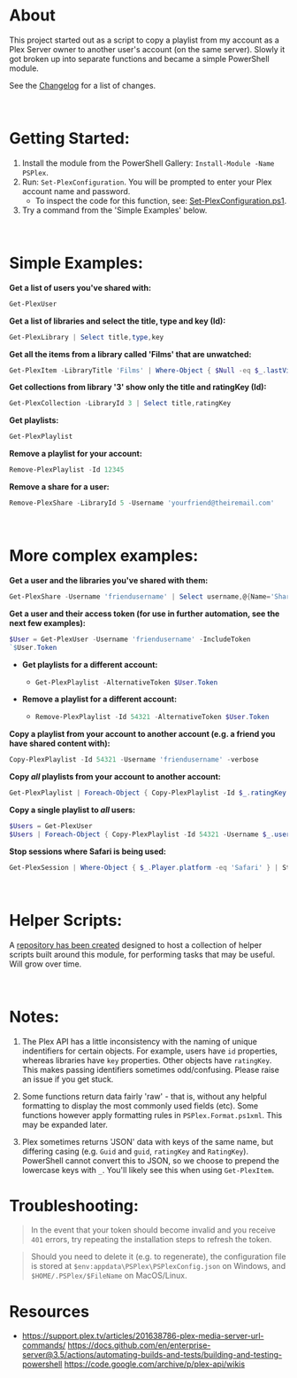 # About

This project started out as a script to copy a playlist from my account as a Plex Server owner to another user's account (on the same server). Slowly it got broken up into separate functions and became a simple PowerShell module.

See the [Changelog](CHANGELOG.md) for a list of changes.

<br>

# Getting Started:

1. Install the module from the PowerShell Gallery: `Install-Module -Name PSPlex`.
2. Run: `Set-PlexConfiguration`. You will be prompted to enter your Plex account name and password.
    * To inspect the code for this function, see: [Set-PlexConfiguration.ps1](/Source/Public/Set-PlexConfiguration.ps1).
3. Try a command from the 'Simple Examples' below.

<br>

# Simple Examples:

**Get a list of users you've shared with:**

```powershell
Get-PlexUser
```

**Get a list of libraries and select the title, type and key (Id):**

```powershell
Get-PlexLibrary | Select title,type,key
```

**Get all the items from a library called 'Films' that are unwatched:**

```powershell
Get-PlexItem -LibraryTitle 'Films' | Where-Object { $Null -eq $_.lastViewedAt }
```
**Get collections from library '3' show only the title and ratingKey (Id):**

```powershell
Get-PlexCollection -LibraryId 3 | Select title,ratingKey
```

**Get playlists:**

```powershell
Get-PlexPlaylist
```

**Remove a playlist for your account:**

```powershell
Remove-PlexPlaylist -Id 12345
```

**Remove a share for a user:**

```powershell
Remove-PlexShare -LibraryId 5 -Username 'yourfriend@theiremail.com'
```

<br>

# More complex examples:

**Get a user and the libraries you've shared with them:**

```powershell
Get-PlexShare -Username 'friendusername' | Select username,@{Name='Shared';Expression={$_.Section | Where-Object { $_.Shared -eq 1 } | Select -Expand Title }}
```

**Get a user and their access token (for use in further automation, see the next few examples):**

```powershell
$User = Get-PlexUser -Username 'friendusername' -IncludeToken
`$User.Token
```

  * **Get playlists for a different account:**

    * ```powershell
      Get-PlexPlaylist -AlternativeToken $User.Token
      ```

  * **Remove a playlist for a different account:**

    * ```powershell
      Remove-PlexPlaylist -Id 54321 -AlternativeToken $User.Token
      ```

**Copy a playlist from your account to another account (e.g. a friend you have shared content with):**

```powershell
Copy-PlexPlaylist -Id 54321 -Username 'friendusername' -verbose
```

**Copy *all* playlists from your account to another account:**

```powershell
Get-PlexPlaylist | Foreach-Object { Copy-PlexPlaylist -Id $_.ratingKey -Username 'friendusername' }
```

**Copy a single playlist to *all* users:**

```powershell
$Users = Get-PlexUser
$Users | Foreach-Object { Copy-PlexPlaylist -Id 54321 -Username $_.username }
```

**Stop sessions where Safari is being used:**

```powershell
Get-PlexSession | Where-Object { $_.Player.platform -eq 'Safari' } | Stop-PlexSession -Reason 'Use a better browser'
```

<br>

# Helper Scripts:

A [repository has been created](https://github.com/robinmalik/PSPlexHelperScripts) designed to host a collection of helper scripts built around this module, for performing tasks that may be useful. Will grow over time.


<br>

# Notes:

1. The Plex API has a little inconsistency with the naming of unique indentifiers for certain objects. For example, users have `id` properties, whereas libraries have `key` properties. Other objects have `ratingKey`. This makes passing identifiers sometimes odd/confusing. Please raise an issue if you get stuck.

2. Some functions return data fairly 'raw' - that is, without any helpful formatting to display the most commonly used fields (etc). Some functions however apply formatting rules in `PSPlex.Format.ps1xml`. This may be expanded later.

3. Plex sometimes returns 'JSON' data with keys of the same name, but differing casing (e.g. `Guid` and `guid`, `ratingKey` and `RatingKey`). PowerShell cannot convert this to JSON, so we choose to prepend the lowercase keys with `_`. You'll likely see this when using `Get-PlexItem`.


# Troubleshooting:

> In the event that your token should become invalid and you receive `401` errors, try repeating the installation steps to refresh the token.

> Should you need to delete it (e.g. to regenerate), the configuration file is stored at `$env:appdata\PSPlex\PSPlexConfig.json` on Windows, and `$HOME/.PSPlex/$FileName` on MacOS/Linux.

# Resources

* https://support.plex.tv/articles/201638786-plex-media-server-url-commands/
https://docs.github.com/en/enterprise-server@3.5/actions/automating-builds-and-tests/building-and-testing-powershell
https://code.google.com/archive/p/plex-api/wikis